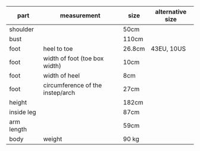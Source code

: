 | part       | measurement                      | size   | alternative size |
|------------|----------------------------------|--------|------------------|
| shoulder   |                                  | 50cm   |                  |
| bust       |                                  | 110cm  |                  |
| foot       | heel to toe                      | 26.8cm | 43EU, 10US       |
| foot       | width of foot  (toe box width)   | 10cm   |                  |
| foot       | width of heel                    | 8cm    |                  |
| foot       | circumference of the instep/arch | 27cm   |                  |
| height     |                                  | 182cm  |                  |
| inside leg |                                  | 87cm   |                  |
| arm length |                                  | 59cm   |                  |
| body       | weight                           | 90 kg  |                  |

